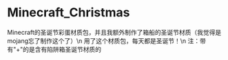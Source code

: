 # Minecraft_Christmas
Minecraft的圣诞节彩蛋材质包，并且我额外制作了箱船的圣诞节材质（我觉得是mojang忘了制作这个了）\n
用了这个材质包，每天都是圣诞节！\n
注：带有"+"的是含有陷阱箱圣诞节材质的
